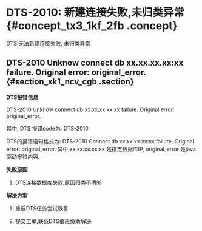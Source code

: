 # DTS-2010: 新建连接失败,未归类异常 {#concept_tx3_1kf_2fb .concept}

DTS 无法新建连接失败, 未归类异常

## DTS-2010 Unknow connect db xx.xx.xx.xx:xx failure. Original error: original\_error. {#section_xk1_ncv_cgb .section}

**DTS报错信息**

DTS-2010 Unknow connect db xx.xx.xx.xx:xx failure. Original error: original\_error.

其中, DTS 报错code为: DTS-2010

DTS的报错语句格式为: DTS-2010 Connect db xx.xx.xx.xx:xx failure. Original error: original\_error. 其中,xx.xx.xx.xx:xx 是指定数据库IP, original\_error 是java驱动报错内容.

**失败原因**

1. DTS连接数据库失败,原因归类不清晰

**解决方案**

1. 重启DTS任务尝试恢复

2. 提交工单,联系DTS值班协助解决.

